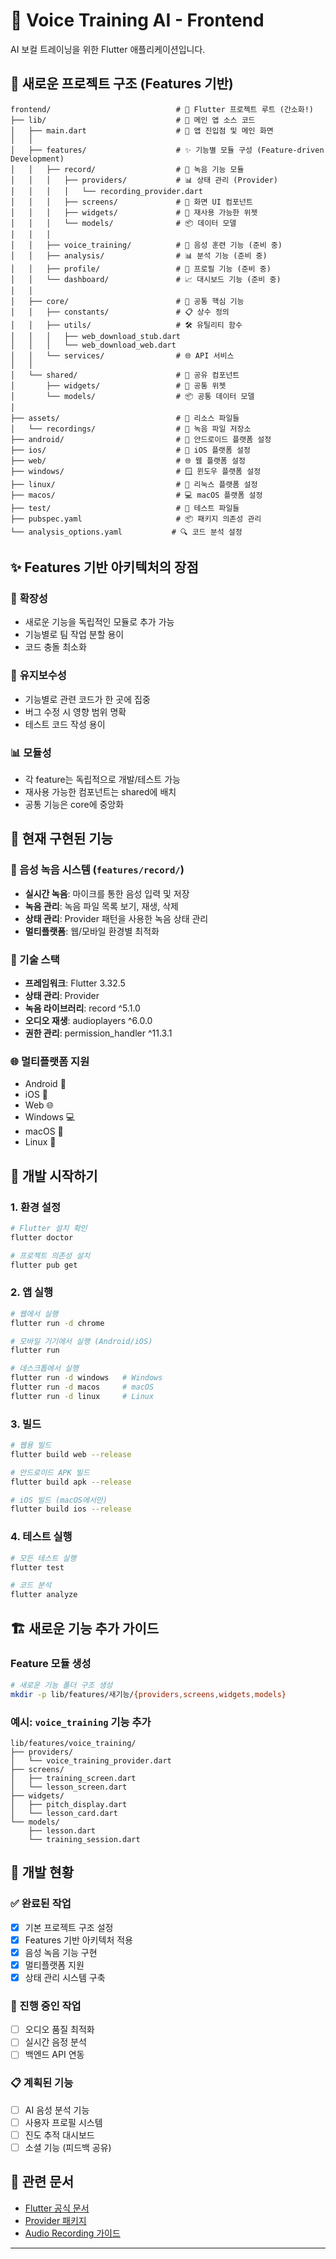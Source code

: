 # 🎤 Voice Training AI - Frontend

AI 보컬 트레이닝을 위한 Flutter 애플리케이션입니다.

## 📁 새로운 프로젝트 구조 (Features 기반)

```
frontend/                            # 🎯 Flutter 프로젝트 루트 (간소화!)
├── lib/                             # 📱 메인 앱 소스 코드
│   ├── main.dart                    # 🚀 앱 진입점 및 메인 화면
│   │
│   ├── features/                    # ✨ 기능별 모듈 구성 (Feature-driven Development)
│   │   ├── record/                  # 🎤 녹음 기능 모듈
│   │   │   ├── providers/           # 📊 상태 관리 (Provider)
│   │   │   │   └── recording_provider.dart
│   │   │   ├── screens/             # 📱 화면 UI 컴포넌트
│   │   │   ├── widgets/             # 🧩 재사용 가능한 위젯
│   │   │   └── models/              # 📦 데이터 모델
│   │   │
│   │   ├── voice_training/          # 🎵 음성 훈련 기능 (준비 중)
│   │   ├── analysis/                # 📊 분석 기능 (준비 중)
│   │   ├── profile/                 # 👤 프로필 기능 (준비 중)
│   │   └── dashboard/               # 📈 대시보드 기능 (준비 중)
│   │
│   ├── core/                        # 🔧 공통 핵심 기능
│   │   ├── constants/               # 📋 상수 정의
│   │   ├── utils/                   # 🛠️ 유틸리티 함수
│   │   │   ├── web_download_stub.dart
│   │   │   └── web_download_web.dart
│   │   └── services/                # 🌐 API 서비스
│   │
│   └── shared/                      # 🔄 공유 컴포넌트
│       ├── widgets/                 # 🧩 공통 위젯
│       └── models/                  # 📦 공통 데이터 모델
│
├── assets/                          # 📂 리소스 파일들
│   └── recordings/                  # 🎵 녹음 파일 저장소
├── android/                         # 🤖 안드로이드 플랫폼 설정
├── ios/                             # 🍎 iOS 플랫폼 설정
├── web/                             # 🌐 웹 플랫폼 설정
├── windows/                         # 🪟 윈도우 플랫폼 설정
├── linux/                           # 🐧 리눅스 플랫폼 설정
├── macos/                           # 💻 macOS 플랫폼 설정
├── test/                            # 🧪 테스트 파일들
├── pubspec.yaml                     # 📦 패키지 의존성 관리
└── analysis_options.yaml           # 🔍 코드 분석 설정
```

## ✨ Features 기반 아키텍처의 장점

### 🎯 **확장성**
- 새로운 기능을 독립적인 모듈로 추가 가능
- 기능별로 팀 작업 분할 용이
- 코드 충돌 최소화

### 🔧 **유지보수성**
- 기능별로 관련 코드가 한 곳에 집중
- 버그 수정 시 영향 범위 명확
- 테스트 코드 작성 용이

### 📊 **모듈성**
- 각 feature는 독립적으로 개발/테스트 가능
- 재사용 가능한 컴포넌트는 shared에 배치
- 공통 기능은 core에 중앙화

## 🎯 현재 구현된 기능

### 🎤 음성 녹음 시스템 (`features/record/`)
- **실시간 녹음**: 마이크를 통한 음성 입력 및 저장
- **녹음 관리**: 녹음 파일 목록 보기, 재생, 삭제
- **상태 관리**: Provider 패턴을 사용한 녹음 상태 관리
- **멀티플랫폼**: 웹/모바일 환경별 최적화

### 🔧 기술 스택
- **프레임워크**: Flutter 3.32.5
- **상태 관리**: Provider
- **녹음 라이브러리**: record ^5.1.0
- **오디오 재생**: audioplayers ^6.0.0
- **권한 관리**: permission_handler ^11.3.1

### 🌐 멀티플랫폼 지원
- Android 📱
- iOS 📱  
- Web 🌐
- Windows 💻
- macOS 🍎
- Linux 🐧

## 🚀 개발 시작하기

### 1. **환경 설정**
```bash
# Flutter 설치 확인
flutter doctor

# 프로젝트 의존성 설치
flutter pub get
```

### 2. **앱 실행**
```bash
# 웹에서 실행
flutter run -d chrome

# 모바일 기기에서 실행 (Android/iOS)
flutter run

# 데스크톱에서 실행
flutter run -d windows   # Windows
flutter run -d macos     # macOS
flutter run -d linux     # Linux
```

### 3. **빌드**
```bash
# 웹용 빌드
flutter build web --release

# 안드로이드 APK 빌드
flutter build apk --release

# iOS 빌드 (macOS에서만)
flutter build ios --release
```

### 4. **테스트 실행**
```bash
# 모든 테스트 실행
flutter test

# 코드 분석
flutter analyze
```

## 🏗️ 새로운 기능 추가 가이드

### Feature 모듈 생성
```bash
# 새로운 기능 폴더 구조 생성
mkdir -p lib/features/새기능/{providers,screens,widgets,models}
```

### 예시: `voice_training` 기능 추가
```
lib/features/voice_training/
├── providers/
│   └── voice_training_provider.dart
├── screens/
│   ├── training_screen.dart
│   └── lesson_screen.dart
├── widgets/
│   ├── pitch_display.dart
│   └── lesson_card.dart
└── models/
    ├── lesson.dart
    └── training_session.dart
```

## 📝 개발 현황

### ✅ 완료된 작업
- [x] 기본 프로젝트 구조 설정
- [x] Features 기반 아키텍처 적용
- [x] 음성 녹음 기능 구현
- [x] 멀티플랫폼 지원
- [x] 상태 관리 시스템 구축

### 🚧 진행 중인 작업
- [ ] 오디오 품질 최적화
- [ ] 실시간 음정 분석
- [ ] 백엔드 API 연동

### 📋 계획된 기능
- [ ] AI 음성 분석 기능
- [ ] 사용자 프로필 시스템
- [ ] 진도 추적 대시보드
- [ ] 소셜 기능 (피드백 공유)

## 🔗 관련 문서

- [Flutter 공식 문서](https://docs.flutter.dev/)
- [Provider 패키지](https://pub.dev/packages/provider)
- [Audio Recording 가이드](https://pub.dev/packages/record)

---

